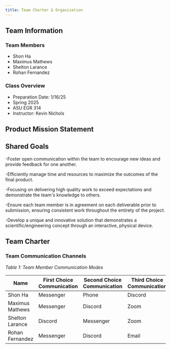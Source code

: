 ```yaml
---
title: Team Charter & Organization
---
```


## Team Information

### Team Members
- Shon Ha
- Maximus Mathews
- Shelton Larance
- Rohan Fernandez

### Class Overview
- Preparation Date: 1/16/25
- Spring 2025
- ASU EGR 314
- Instructor: Kevin Nichols

## Product Mission Statement

## Shared Goals
-Foster open communication within the team to encourage new ideas and provide feedback for one another.

-Efficiently manage time and resources to maximize the outcomes of the final product.

-Focusing on delivering high quality work to exceed expectations and demonstrate the team's knowledge to others.

-Ensure each team member is in agreement on each deliverable prior to submission, ensuring consistent work throughout the entirety of the project.

-Develop a unique and innovative solution that demonstrates a scientific/engineering concept through an interactive, physical device.


## Team Charter

### Team Communication Channels

_Table 1: Team Member Communication Modes_

| Name | First Choice Communication | Second Choice Communication | Third Choice Communication |
| ------------- | ------------- | -------------------------------| ---------------------------|
| Shon Ha  | Messenger | Phone | Discord |
| Maximus Mathews | Messenger  | Discord | Zoom |
| Shelton Larance | Discord | Messenger | Zoom |
| Rohan Fernandez | Messenger | Discord | Email |




